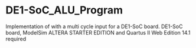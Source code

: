 # DE1-SoC_ALU_Program
Implementation of with a multi cycle input for a DE1-SoC board. 
DE1-SoC board, ModelSim ALTERA STARTER EDITION and Quartus II Web Edition 14.1 required
